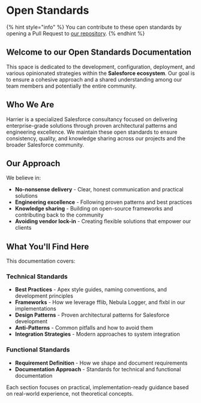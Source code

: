 # Open Standards



{% hint style="info" %}
You can contribute to these open standards by opening a Pull Request to [our repository](https://github.com/goharrier/open-standards).&#x20;
{% endhint %}

## Welcome to our Open Standards Documentation

This space is dedicated to the development, configuration, deployment, and various opinionated strategies within the **Salesforce ecosystem**. Our goal is to ensure a cohesive approach and a shared understanding among our team members and potentially the entire community.

## Who We Are

Harrier is a specialized Salesforce consultancy focused on delivering enterprise-grade solutions through proven architectural patterns and engineering excellence. We maintain these open standards to ensure consistency, quality, and knowledge sharing across our projects and the broader Salesforce community.

## Our Approach

We believe in:
- **No-nonsense delivery** - Clear, honest communication and practical solutions
- **Engineering excellence** - Following proven patterns and best practices
- **Knowledge sharing** - Building on open-source frameworks and contributing back to the community
- **Avoiding vendor lock-in** - Creating flexible solutions that empower our clients

## What You'll Find Here

This documentation covers:

### Technical Standards
- **Best Practices** - Apex style guides, naming conventions, and development principles
- **Frameworks** - How we leverage fflib, Nebula Logger, and flxbl in our implementations
- **Design Patterns** - Proven architectural patterns for Salesforce development
- **Anti-Patterns** - Common pitfalls and how to avoid them
- **Integration Strategies** - Modern approaches to system integration

### Functional Standards  
- **Requirement Definition** - How we shape and document requirements
- **Documentation Approach** - Standards for technical and functional documentation

Each section focuses on practical, implementation-ready guidance based on real-world experience, not theoretical concepts.

